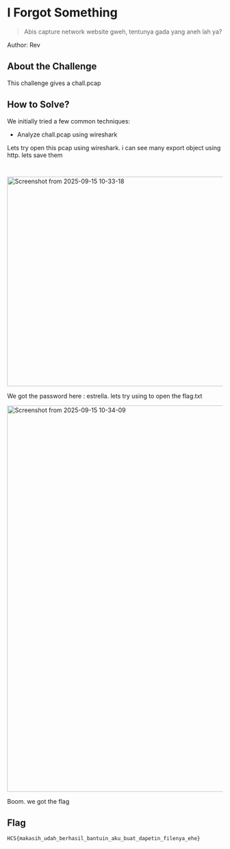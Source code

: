 # I Forgot Something
> Abis capture network website gweh, tentunya gada yang aneh lah ya?

Author: Rev


## About the Challenge
This challenge gives a chall.pcap

## How to Solve?

We initially tried a few common techniques:

- Analyze chall.pcap using wireshark

Lets try open this pcap using wireshark. i can see many export object using http. lets save them



```


```
<img width="746" height="489" alt="Screenshot from 2025-09-15 10-33-18" src="https://github.com/user-attachments/assets/9abd5d4a-28f1-4f63-af5d-b427ebd485d8" />

We got the password here : estrella. lets try using to open the flag.txt

<img width="911" height="901" alt="Screenshot from 2025-09-15 10-34-09" src="https://github.com/user-attachments/assets/bf4df688-9b68-4cc0-89d6-1bab111ca483" />

Boom. we got the flag

## Flag
```
HCS{makasih_udah_berhasil_bantuin_aku_buat_dapetin_filenya_ehe}
```
